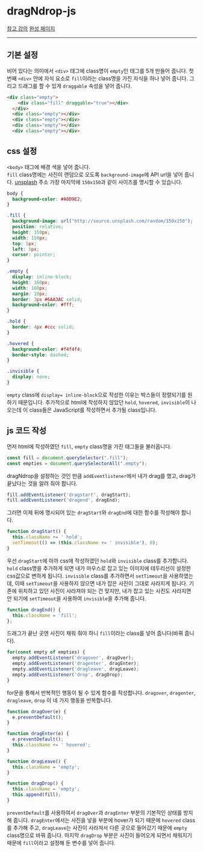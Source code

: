 # dragNdrop-js

[참고 강의](https://youtu.be/C22hQKE_32c)
[완성 페이지](https://frolicking-blini-c7233c.netlify.app/)

---

## 기본 설정

비어 있다는 의미에서 `<div>` 태그에 class명이 `empty`인 태그를 5개 만들어 줍니다. 첫 번째 `<div>` 안에 자식 요소로 `fill`이라는 class명을 가진 자식을 하나 넣어 줍니다. 그리고 드래그를 할 수 있게 `draggable` 속성을 넣어 줍니다.
```html
<div class="empty">
    <div class="fill" draggable="true"></div>
  </div>
  <div class="empty"></div>
  <div class="empty"></div>
  <div class="empty"></div>
  <div class="empty"></div>
```

## css 설정

`<body>` 태그에 배경 색을 넣어 줍니다.<br>
`fill` class명에는 사진이 랜덤으로 오도록 `background-image`에 API url을 넣어 줍니다. [unsplash]("http://source.unsplash.com/random/150x150") 주소 가장 마지막에 `150x150`과 같이 사이즈를 명시할 수 있습니다.

```css
body {
  background-color: #A0D9E2;
}

.fill {
  background-image: url("http://source.unsplash.com/random/150x150");
  position: relative;
  height: 150px;
  width: 150px;
  top: 5px;
  left: 5px;
  cursor: pointer;
}

.empty {
  display: inline-block;
  height: 160px;
  width: 160px;
  margin: 10px;
  border: 3px #6AA3AC solid;
  background-color: #fff;
}

.hold {
  border: 4px #ccc solid;
}

.hovered {
  background-color: #f4f4f4;
  border-style: dashed; 
}

.invisible {
  display: none;
}
```
`empty` class에 `display= inline-block`으로 작성한 이유는 박스들이 정렬되기를 원하기 때문입니다. 추가적으로 html에 작성하지 않았던 `hold`, `hovered`, `invisible`이 나오는데 이 class들은 JavaScript를 작성하면서 추가될 class입니다.

## js 코드 작성

먼저 html에 작성하였던 `fill`, `empty` class명을 가진 태그들을 불러옵니다.
```javascript
const fill = document.querySelector(".fill");
const empties = document.querySelectorAll(".empty");
```

dragNdrop을 설정하는 것인 만큼 `addEventlistener`에서 내가 drag를 했고, drag가 끝났다는 것을 알려 줘야 합니다.
```javascript
fill.addEventListener('dragstart', dragStart);
fill.addEventListener('dragend', dragEnd);
```

그러면 이제 뒤에 명시되어 있는 `dragStart`와 `dragEnd`에 대한 함수를 작성해야 합니다.
```javascript
function dragStart() {
  this.className += ' hold';
  setTimeout(() => (this.className += ' invisible'), 0);
}
```

우선 `dragStart`에 아까 css에 작성하였던 `hold`와 `invisible` class를 추가합니다. `hold` class명을 추가하게 되면 내가 마우스로 잡고 있는 이미지에 테두리선이 설정한 css값으로 변하게 됩니다. `invisible` class를 추가하면서 `setTimeout`을 사용하였는데, 이때 `setTimeout`을 사용하지 않으면 내가 잡은 사진이 그대로 사라지게 됩니다. 기존에 위치하고 있던 사진이 사라져야 되는 건 맞지만, 내가 잡고 있는 사진도 사라지면 안 되기에 `setTimeout`을 사용하여 `invisible`을 추가해 줍니다.

```javascript
function dragEnd() {
  this.className = 'fill';
};
```

드래그가 끝난 곳엔 사진이 채워 줘야 하니 `fill`이라는 class를 넣어 줍니다(바꿔 줍니다).

```javascript
for(const empty of empties) {
  empty.addEventListener('dragover', dragOver);
  empty.addEventListener('dragenter', dragEnter);
  empty.addEventListener('dragleave', dragLeave);
  empty.addEventListener('drop', dragDrop);
}
```

for문을 통해서 반복적인 행동이 될 수 있게 함수를 작성합니다. `dragover`, `dragenter`, `dragleave`, `drop` 이 네 가지 행동을 반복합니다.

```javascript
function dragOver(e) {
  e.preventDefault();
}

function dragEnter(e) {
  e.preventDefault();
  this.className += ' hovered';
}

function dragLeave() {
  this.className = 'empty';
}

function dragDrop() {
  this.className = 'empty';
  this.append(fill);
}
```
`preventDefault`를 사용하여서 `dragOver`과 `dragEnter` 부분의 기본적인 상태를 방지해 줍니다. `dragEnter`에서는 사진을 넣을 부분에 hover가 되기 때문에 `hovered` class를 추가해 주고, `dragLeave`는 사진이 사라져서 다른 곳으로 들어갔기 때문에 `empty` class명으로 바꿔 줍니다. 마지막 `dragDrop` 부분은 사진이 들어오게 되면서 채워지기 때문에 `fill`이라고 설정해 둔 변수를 넣어 줍니다.

